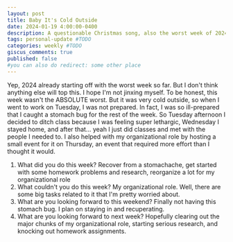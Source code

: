 ```yaml
---
layout: post
title: Baby It's Cold Outside
date: 2024-01-19 4:00:00-0400
description: A questionable Christmas song, also the worst week of 2024.
tags: personal-update #TODO
categories: weekly #TODO
giscus_comments: true
published: false
#you can also do redirect: some other place
---
```


Yep, 2024 already starting off with the worst week so far. But I don't think anything else will top this. I hope I'm not jinxing myself. To be honest, this week wasn't the ABSOLUTE worst. But it was very cold outside, so when I went to work on Tuesday, I was not prepared. In fact, I was so ill-prepared that I caught a stomach bug for the rest of the week. So Tuesday afternoon I decided to ditch class because I was feeling super lethargic, Wednesday I stayed home, and after that... yeah I just did classes and met with the people I needed to. I also helped with my organizational role by hosting a small event for it on Thursday, an event that required more effort than I thought it would.

1. What did you do this week?
Recover from a stomachache, get started with some homework problems and research, reorganize a lot for my organizational role
2. What couldn't you do this week?
My organizational role. Well, there are some big tasks related to it that I'm pretty worried about.
3. What are you looking forward to this weekend?
Finally not having this stomach bug. I plan on staying in and recuperating.
4. What are you looking forward to next week?
Hopefully clearing out the major chunks of my organizational role, starting serious research, and knocking out homework assignments.